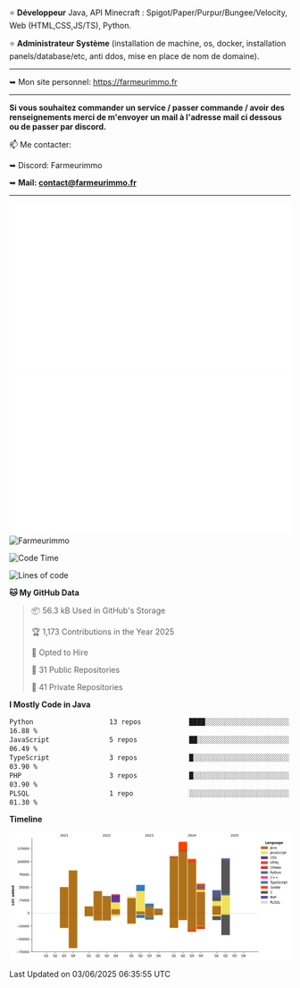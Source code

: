 ⭐ **Développeur** Java, API Minecraft : Spigot/Paper/Purpur/Bungee/Velocity, Web (HTML,CSS,JS/TS), Python.

⭐ **Administrateur Système** (installation de machine, os, docker, installation panels/database/etc, anti ddos, mise en place de nom de domaine).

---

➥ Mon site personnel: https://farmeurimmo.fr

---

**Si vous souhaitez commander un service / passer commande / avoir des renseignements merci de m'envoyer un mail à l'adresse mail ci dessous ou de passer par discord.**

📫 Me contacter:
 
   ➥ Discord: Farmeurimmo
   
   ➥ **Mail: contact@farmeurimmo.fr**

---
<a href="https://github.com/Farmeurimmo/github-stats">
<img src="https://github.com/Farmeurimmo/github-stats/blob/master/generated/overview.svg#gh-dark-mode-only" />
<img src="https://github.com/Farmeurimmo/github-stats/blob/master/generated/languages.svg#gh-dark-mode-only" />
</a>

<img src="https://komarev.com/ghpvc/?username=Farmeurimmo" alt="Farmeurimmo" />

<!--START_SECTION:waka-->
![Code Time](http://img.shields.io/badge/Code%20Time-2%2C085%20hrs%2045%20mins-blue)

![Lines of code](https://img.shields.io/badge/From%20Hello%20World%20I%27ve%20Written-932.0%20thousand%20lines%20of%20code-blue)

**🐱 My GitHub Data** 

> 📦 56.3 kB Used in GitHub's Storage 
 > 
> 🏆 1,173 Contributions in the Year 2025
 > 
> 💼 Opted to Hire
 > 
> 📜 31 Public Repositories 
 > 
> 🔑 41 Private Repositories 
 > 
**I Mostly Code in Java** 

```text
Python                   13 repos            ████░░░░░░░░░░░░░░░░░░░░░   16.88 % 
JavaScript               5 repos             ██░░░░░░░░░░░░░░░░░░░░░░░   06.49 % 
TypeScript               3 repos             █░░░░░░░░░░░░░░░░░░░░░░░░   03.90 % 
PHP                      3 repos             █░░░░░░░░░░░░░░░░░░░░░░░░   03.90 % 
PLSQL                    1 repo              ░░░░░░░░░░░░░░░░░░░░░░░░░   01.30 % 
```



**Timeline**

![Lines of Code chart](https://raw.githubusercontent.com/Farmeurimmo/Farmeurimmo/main/assets/bar_graph.png)


 Last Updated on 03/06/2025 06:35:55 UTC
<!--END_SECTION:waka-->
